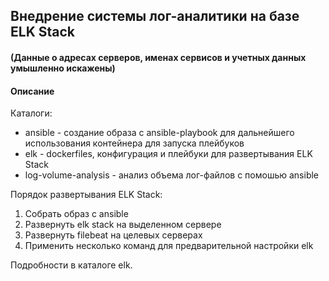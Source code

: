 ## Внедрение системы лог-аналитики на базе ELK Stack

#### (Данные о адресах серверов, именах сервисов и учетных данных умышленно искажены)

#### Описание
Каталоги:
- ansible - создание образа с ansible-playbook для дальнейшего использования контейнера для запуска плейбуков
- elk - dockerfiles, конфигурация и плейбуки для развертывания ELK Stack
- log-volume-analysis - анализ объема лог-файлов с помошью ansible

Порядок развертывания ELK Stack:
1. Собрать образ с ansible
2. Развернуть elk stack на выделенном сервере
3. Развернуть filebeat на целевых серверах
4. Применить несколько команд для предварительной настройки elk


Подробности в каталоге elk.